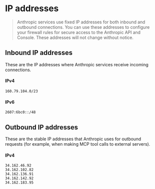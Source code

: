 # IP addresses

> Anthropic services use fixed IP addresses for both inbound and outbound connections. You can use these addresses to configure your firewall rules for secure access to the Anthropic API and Console. These addresses will not change without notice.

## Inbound IP addresses

These are the IP addresses where Anthropic services receive incoming connections.

#### IPv4

`160.79.104.0/23`

#### IPv6

`2607:6bc0::/48`

## Outbound IP addresses

These are the stable IP addresses that Anthropic uses for outbound requests (for example, when making MCP tool calls to external servers).

#### IPv4

```
34.162.46.92
34.162.102.82
34.162.136.91
34.162.142.92
34.162.183.95
```
